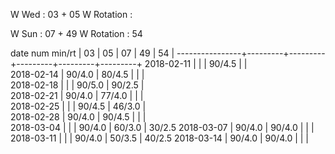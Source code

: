 W Wed      : 03 + 05
W Rotation : 

W Sun      : 07 + 49
W Rotation :      54

date num min/rt |    03   |    05   |    07   |    49   |    54   |
----------------+---------+---------+---------+---------+---------+
2018-02-11      |         |         |  90/4.5 |         |        
2018-02-14      |  90/4.0 |  80/4.5 |         |         |        
2018-02-18      |         |         |  90/5.0 |  90/2.5 |        
2018-02-21      |  90/4.0 |  77/4.0 |         |         |        
2018-02-25      |         |         |  90/4.5 |  46/3.0 |        
2018-02-28      |  90/4.0 |  90/4.5 |         |         |        
2018-03-04      |         |         |  90/4.0 |  60/3.0 |  30/2.5
2018-03-07      |  90/4.0 |  90/4.0 |         |         |        
2018-03-11      |         |         |  90/4.0 |  50/3.5 |  40/2.5
2018-03-14      |  90/4.0 |  90/4.0 |         |         |        

